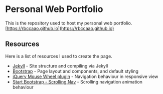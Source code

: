 # Personal Web Portfolio

This is the repository used to host my personal web portfolio.
[https://rbccaao.github.io](https://rbccaao.github.io)

## Resources

Here is a list of resources I used to create the page.

* [Jekyll](https://jekyllrb.com/) - Site structure and compiling via Jekyll
* [Bootstrap](https://getbootstrap.com/) - Page layout and components, and default styling
* [jQuery Mouse Wheel plugin](https://github.com/jquery/jquery-mousewheel) - Navigation behaviour in responsive view
* [Start Bootstrap - Scrolling Nav](https://github.com/BlackrockDigital/startbootstrap-scrolling-nav) - Scrolling navigation animation behaviour
